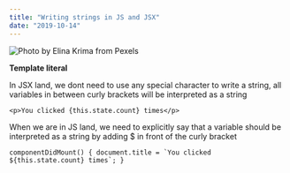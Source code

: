 ```yaml
---
title: "Writing strings in JS and JSX"
date: "2019-10-14"
---
```


![](https://i.imgur.com/wPtcgBh.jpg "Photo by Elina Krima from Pexels")

**Template literal**

In JSX land, we dont need to use any special character to write a string, all variables in between curly brackets will be interpreted as a string

```
<p>You clicked {this.state.count} times</p>
```

When we are in JS land, we need to explicitly say that a variable should be interpreted as a string by adding $ in front of the curly bracket

```
componentDidMount() { document.title = `You clicked ${this.state.count} times`; }
```
